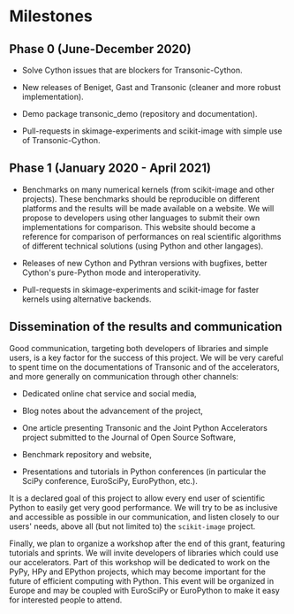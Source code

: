 # Milestones

## Phase 0 (June-December 2020)

- Solve Cython issues that are blockers for Transonic-Cython.

- New releases of Beniget, Gast and Transonic (cleaner and more robust
implementation).

- Demo package transonic_demo (repository and documentation).

- Pull-requests in skimage-experiments and scikit-image with simple use of
Transonic-Cython.

## Phase 1 (January 2020 - April 2021)

- Benchmarks on many numerical kernels (from scikit-image and other projects).
These benchmarks should be reproducible on different platforms and the results
will be made available on a website. We will propose to developers using other
languages to submit their own implementations for comparison. This website
should become a reference for comparison of performances on real scientific
algorithms of different technical solutions (using Python and other langages).

- Releases of new Cython and Pythran versions with bugfixes, better Cython's
pure-Python mode and interoperativity.

- Pull-requests in skimage-experiments and scikit-image for faster kernels
using alternative backends.

## Dissemination of the results and communication

Good communication, targeting both developers of libraries and simple users, is
a key factor for the success of this project.  We will be very careful to spent
time on the documentations of Transonic and of the accelerators, and more
generally on communication through other channels:

- Dedicated online chat service and social media,

- Blog notes about the advancement of the project,

- One article presenting Transonic and the Joint Python Accelerators project
  submitted to the Journal of Open Source Software,

- Benchmark repository and website,

- Presentations and tutorials in Python conferences (in particular the SciPy
  conference, EuroSciPy, EuroPython, etc.).

It is a declared goal of this project to allow every end user of scientific Python
to easily get very good performance.  We will try to be as inclusive and
accessible as possible in our communication, and listen closely to our users'
needs, above all (but not limited to) the `scikit-image` project.

Finally, we plan to organize a workshop after the end of this grant, featuring
tutorials and sprints.  We will invite developers of libraries which could use
our accelerators.  Part of this workshop will be dedicated to work on the PyPy,
HPy and EPython projects, which may become important for the future of
efficient computing with Python.  This event will be organized in Europe and may
be coupled with EuroSciPy or EuroPython to make it easy for interested people to
attend.
